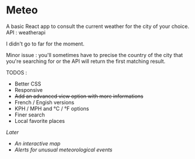 # Meteo

A basic React app to consult the current weather for the city of your choice.
API : weatherapi

I didn't go to far for the moment.

Minor issue : you'll sometimes have to precise the country of the city that you're searching for or the API will return the first matching result.

TODOS :

- Better CSS
- Responsive
- ~~Add an advanced view option with more informations~~
- French / Engish versions
- KPH / MPH and °C / °F options
- Finer search
- Local favorite places

*Later*

- *An interactive map*
- *Alerts for unusual meteorological events*